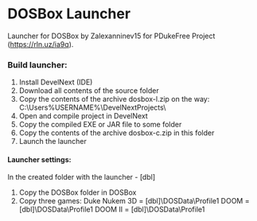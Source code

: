 # DOSBox Launcher
Launcher for DOSBox by Zalexanninev15 for PDukeFree Project (https://rln.uz/ia9q).
### Build launcher:
1) Install DevelNext (IDE)
2) Download all contents of the source folder
3) Copy the contents of the archive dosbox-l.zip on the way: C:\Users\%USERNAME%\DevelNextProjects\
4) Open and compile project in DevelNext
5) Copy the compiled EXE or JAR file to some folder
6) Copy the contents of the archive dosbox-c.zip in this folder
7) Launch the launcher
#### Launcher settings:
In the created folder with the launcher - [dbl]
1) Copy the DOSBox folder in DOSBox
2) Copy three games: 
Duke Nukem 3D = [dbl]\DOSData\Profile1
DOOM = [dbl]\DOSData\Profile1
DOOM II = [dbl]\DOSData\Profile1
